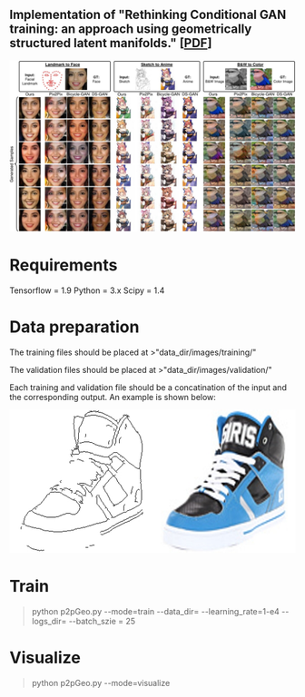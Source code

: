 ## Implementation of "Rethinking Conditional GAN training: an approach using geometrically structured latent manifolds." [[PDF](https://arxiv.org/abs/2011.13055)]

![alt text](./images/im1.jpg "Title")

# Requirements
Tensorflow = 1.9
Python = 3.x
Scipy = 1.4

# Data preparation
The training files should be placed at >"data_dir/images/training/"

The validation files should be placed at >"data_dir/images/validation/"

Each training and validation file should be a concatination of the input and the corresponding output. An example is shown below:

![alt text](./images/30_AB.jpg "Title")

# Train
> python p2pGeo.py --mode=train --data_dir=<data directory> --learning_rate=1-e4 --logs_dir=<logs directory> --batch_szie = 25

# Visualize
> python p2pGeo.py --mode=visualize


